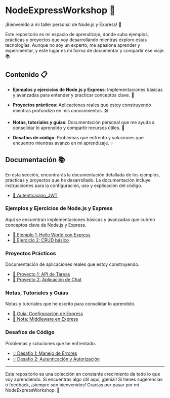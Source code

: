 # NodeExpressWorkshop 🚀

¡Bienvenido a mi taller personal de Node.js y Express! 🌟

Este repositorio es mi espacio de aprendizaje, donde subo ejemplos, prácticas y proyectos que voy desarrollando mientras exploro estas tecnologías. Aunque no soy un experto, me apasiona aprender y experimentar, y este lugar es mi forma de documentar y compartir ese viaje. 📚

## Contenido 📋

- **Ejemplos y ejercicios de Node.js y Express**: Implementaciones básicas y avanzadas para entender y practicar conceptos clave. 🎯
  
- **Proyectos prácticos**: Aplicaciones reales que estoy construyendo mientras profundizo en mis conocimientos. 🛠️

- **Notas, tutoriales y guías**: Documentación personal que me ayuda a consolidar lo aprendido y compartir recursos útiles. 📝

- **Desafíos de código**: Problemas que enfrento y soluciones que encuentro mientras avanzo en mi aprendizaje. 💡

## Documentación 📚

En esta sección, encontrarás la documentación detallada de los ejemplos, prácticas y proyectos que he desarrollado. La documentación incluye instrucciones para la configuración, uso y explicación del código.

- [📄 Autenticacion_JWT](https://automatic-doom-2f5.notion.site/JWT-JsonWebToken-502548ad351f452089879d6cda095e3b)

### Ejemplos y Ejercicios de Node.js y Express
Aquí se encuentran implementaciones básicas y avanzadas que cubren conceptos clave de Node.js y Express.

- [📄 Ejemplo 1: Hello World con Express](docs/ejemplo1.md)
- [📄 Ejercicio 2: CRUD básico](docs/ejercicio2.md)

### Proyectos Prácticos

Documentación de aplicaciones reales que estoy construyendo.

- [🚀 Proyecto 1: API de Tareas](docs/proyecto1.md)
- [🚀 Proyecto 2: Aplicación de Chat](docs/proyecto2.md)

### Notas, Tutoriales y Guías

Notas y tutoriales que he escrito para consolidar lo aprendido.

- [📘 Guía: Configuración de Express](docs/guia_configuracion_express.md)
- [📘 Nota: Middleware en Express](docs/nota_middleware.md)

### Desafíos de Código

Problemas y soluciones que he enfrentado.

- [💡 Desafío 1: Manejo de Errores](docs/desafio1.md)
- [💡 Desafío 2: Autenticación y Autorización](docs/desafio2.md)

---


Este repositorio es una colección en constante crecimiento de todo lo que voy aprendiendo. Si encuentras algo útil aquí, ¡genial! Si tienes sugerencias o feedback, ¡siempre son bienvenidos! Gracias por pasar por mi NodeExpressWorkshop. 🙌
